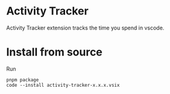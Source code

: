 # Activity Tracker

Activity Tracker extension tracks the time you spend in vscode.

# Install from source

Run

```
pnpm package
code --install activity-tracker-x.x.x.vsix
```
